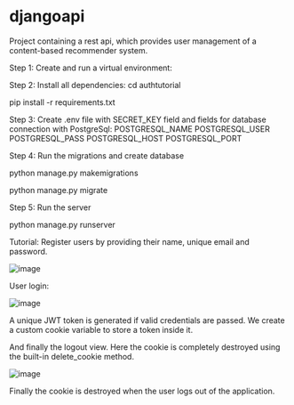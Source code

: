 # djangoapi
Project containing a rest api, which provides user management of a content-based recommender system. 

Step 1: 
Create and run a virtual environment:

Step 2: Install all dependencies:
cd authtutorial

pip install -r requirements.txt

Step 3: Create .env file with SECRET_KEY field and fields for database connection with PostgreSql:
POSTGRESQL_NAME
POSTGRESQL_USER
POSTGRESQL_PASS
POSTGRESQL_HOST
POSTGRESQL_PORT

Step 4: Run the migrations and create database

python manage.py makemigrations

python manage.py migrate

Step 5: Run the server

python manage.py runserver


Tutorial:
Register users by providing their name, unique email and password.

![image](https://user-images.githubusercontent.com/47332035/126826369-57eab90c-4973-47a3-9097-1d31d5809332.png)


User login:


![image](https://user-images.githubusercontent.com/47332035/126826689-967d866b-d87d-48e5-bca3-37421ff9ef81.png)


A unique JWT token is generated if valid credentials are passed. We create a custom cookie variable to store a token inside it.

And finally the logout view. Here the cookie is completely destroyed using the built-in delete_cookie method.

![image](https://user-images.githubusercontent.com/47332035/126827480-353bdf59-fb96-421b-abcd-3b1bab9fc798.png)

Finally the cookie is destroyed when the user logs out of the application.
